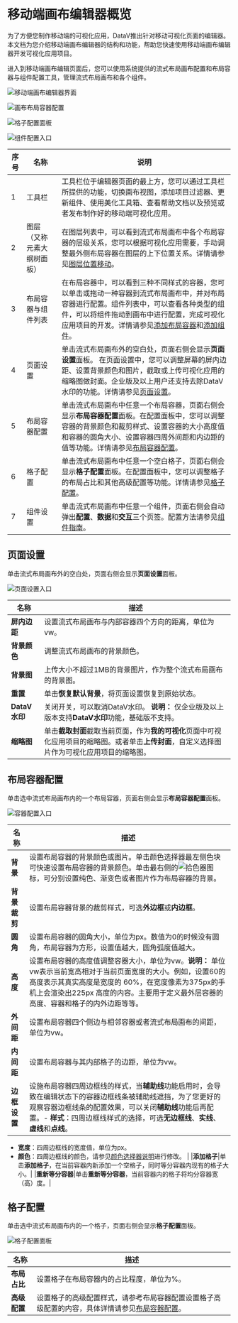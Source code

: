 # 移动端画布编辑器概览

为了方便您制作移动端的可视化应用，DataV推出针对移动可视化页面的编辑器。本文档为您介绍移动端画布编辑器的结构和功能，帮助您快速使用移动端画布编辑器开发可视化应用项目。

进入到移动端画布编辑页面后，您可以使用系统提供的流式布局画布配置和布局容器与组件配置工具，管理流式布局画布和各个组件。

![移动端画布编辑器界面](../images/p148272.png "画布编辑器页面概览")

![画布布局容器配置](../images/p148273.png "布局容器配置")

![格子配置面板](../images/p148299.png "格子配置")

![组件配置入口](../images/p148274.png "画布组件配置")

|序号|名称|说明|
|--|--|--|
|1|工具栏|工具栏位于编辑器页面的最上方，您可以通过工具栏所提供的功能，切换画布视图，添加项目过滤器、更新组件、使用美化工具箱、查看帮助文档以及预览或者发布制作好的移动端可视化应用。|
|2|图层（又称元素大纲树面板）|在图层列表中，可以看到流式布局画布中各个布局容器的层级关系，您可以根据可视化应用需要，手动调整最外侧布局容器在图层的上下位置关系。详情请参见[图层位置移动](/cn.zh-CN/移动端画布编辑器管理/图层管理/图层位置移动.md)。|
|3|布局容器与组件列表|在布局容器中，可以看到三种不同样式的容器，您可以单击或拖动一种容器到流式布局画布中，并对布局容器进行配置。组件列表中，可以查看各种类型的组件，可以将组件拖动到画布中进行配置，完成可视化应用项目的开发。详情请参见[添加布局容器](/cn.zh-CN/移动端画布编辑器管理/布局容器和组件列表管理/添加布局容器.md)和[添加组件](/cn.zh-CN/移动端画布编辑器管理/布局容器和组件列表管理/添加组件.md)。|
|4|页面设置|单击流式布局画布外的空白处，页面右侧会显示**页面设置**面板。 在页面设置中，您可以调整屏幕的屏内边距、设置背景颜色和图片，截取或上传可视化应用的缩略图做封面。企业版及以上用户还支持去除DataV水印的功能。详情请参见[页面设置](#section_btq_lz4_p2b)。 |
|5|布局容器配置|单击流式布局画布中任意一个布局容器，页面右侧会显示**布局容器配置**面板。在配置面板中，您可以调整容器的背景颜色和裁剪样式、设置容器的大小高度值和容器的圆角大小、设置容器四周外间距和内边距的值等功能。详情请参见[布局容器配置](#section_4an_3zi_4zn)。 |
|6|格子配置|单击流式布局画布中任意一个空白格子，页面右侧会显示**格子配置**面板。在配置面板中，您可以调整格子的布局占比和其他高级配置等功能。详情请参见[格子配置](#section_9wn_mc1_cp2)。 |
|7|组件设置|单击流式布局画布中任意一个组件，页面右侧会自动弹出**配置**、**数据**和**交互**三个页签。配置方法请参见[组件指南](/cn.zh-CN/组件指南/配置项说明.md)。|

## 页面设置

单击流式布局画布外的空白处，页面右侧会显示**页面设置**面板。

![页面设置入口](https://static-aliyun-doc.oss-cn-hangzhou.aliyuncs.com/assets/img/zh-CN/0428089951/p148275.png)

|名称|描述|
|--|--|
|**屏内边距**|设置流式布局画布与内部容器四个方向的距离，单位为vw。|
|**背景颜色**|调整流式布局画布的背景颜色。|
|**背景图**|上传大小不超过1MB的背景图片，作为整个流式布局画布的背景图。|
|**重置**|单击**恢复默认背景**，将页面设置恢复到原始状态。|
|**DataV水印**|关闭开关，可以取消DataV水印。 **说明：** 仅企业版及以上版本支持**DataV水印**功能，基础版不支持。 |
|**缩略图**|单击**截取封面**截取当前页面，作为**我的可视化**页面中可视化应用项目的缩略图。或者单击**上传封面**，自定义选择图片作为可视化应用项目的缩略图。|

## 布局容器配置

单击选中流式布局画布内的一个布局容器，页面右侧会显示**布局容器配置**面板。

![容器配置入口](https://static-aliyun-doc.oss-cn-hangzhou.aliyuncs.com/assets/img/zh-CN/0428089951/p148276.png)

|名称|描述|
|--|--|
|**背景**|设置布局容器的背景颜色或图片。单击颜色选择器最左侧色块可快速设置布局容器的背景颜色。单击最右侧的![拾色器](https://static-aliyun-doc.oss-cn-hangzhou.aliyuncs.com/assets/img/zh-CN/7109510061/p166677.png)图标，可分别设置纯色、渐变色或者图片作为布局容器的背景。|
|**背景裁剪**|设置布局容器背景的裁剪样式，可选**外边框**或**内边框**。|
|**圆角**|设置布局容器的圆角大小，单位为px。数值为0的时候没有圆角，布局容器为方形，设置值越大，圆角弧度值越大。|
|**高度**|设置布局容器的高度值调整容器大小，单位为vw。**说明：** 单位vw表示当前宽高相对于当前页面宽度的大小。例如，设置60的高度表示其真实高度是宽度的 60%，在宽度像素为375px的手机上会渲染出225px 高度的内容。主要用于定义最外层容器的高度、容器和格子的内外边距等等。 |
|**外间距**|设置布局容器四个侧边与相邻容器或者流式布局画布的间距，单位为vw。|
|**内间距**|设置布局容器与其内部格子的边距，单位为vw。|
|**边框设置**|设施布局容器四周边框线的样式，当**辅助线**功能启用时，会导致在编辑状态下的容器边框线条被辅助线遮挡，为了您更好的观察容器边框线条的配置效果，可以关闭**辅助线**功能后再配置。-   **样式**：四周边框线样式的选择，可选**无边框线**、**实线**、**虚线**和**点线**。
-   **宽度**：四周边框线的宽度值，单位为px。
-   **颜色**：四周边框线的颜色，请参见[颜色选择器说明](/cn.zh-CN/组件指南/配置项说明.md)进行修改。 |
|**添加格子**|单击**添加格子**，在当前容器内新添加一个空格子，同时等分容器内现有的格子大小。|
|**重新等分容器**|单击**重新等分容器**，当前容器内的格子将均分容器宽（高）度。|

## 格子配置

单击选中流式布局画布内的一个格子，页面右侧会显示**格子配置**面板。

![格子配置面板](https://static-aliyun-doc.oss-cn-hangzhou.aliyuncs.com/assets/img/zh-CN/0428089951/p148298.png)

|名称|描述|
|--|--|
|**布局占比**|设置格子在布局容器内的占比程度，单位为%。|
|**高级配置**|设置格子的高级配置样式，请参考布局容器配置设置格子高级配置的内容，具体详情请参见[布局容器配置](#section_4an_3zi_4zn)。|

